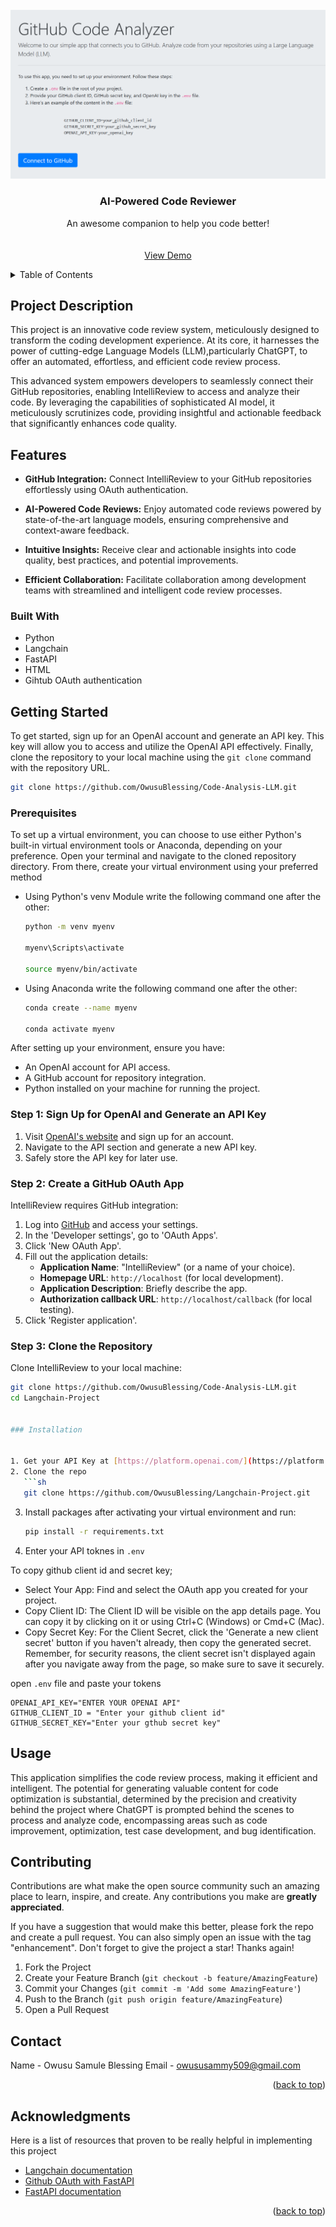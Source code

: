 
<!-- PROJECT LOGO -->
<br />
<div align="center">

  <a href="https://github.com/othneildrew/Best-README-Template">
    <img src="images/logo.PNG" alt="Logo">
  </a>

  <h3 align="center">AI-Powered Code Reviewer</h3>

  <p align="center">
    An awesome companion to help you code better!
    <br />
    <br />
    <br />
    <a href="https://youtu.be/opXekY14W9E">View Demo</a>
  
</div>



<!-- TABLE OF CONTENTS -->
<details>
  <summary>Table of Contents</summary>
  <ol>
    <li>
      <a href="#about-the-project">roject DescriptionP</a>
      <ul>
        <li><a href="#features">Features</a></li>
        <ul>
        <li><a href="#built-with">Built With</a></li>
      </ul>
      </ul>
    </li>
    <li>
      <a href="#getting-started">Getting Started</a>
      <ul>
        <li><a href="#prerequisites">Prerequisites</a></li>
        <li><a href="#installation">Installation</a></li>
      </ul>
    </li>
    <li><a href="#usage">Usage</a></li>
    <li><a href="#roadmap">Roadmap</a></li>
    <li><a href="#contributing">Contributing</a></li>
    <li><a href="#license">License</a></li>
    <li><a href="#contact">Contact</a></li>
    <li><a href="#acknowledgments">Acknowledgments</a></li>
  </ol>
</details>


<!-- ABOUT THE PROJECT -->
## Project Description
This project is an innovative code review system, meticulously designed to transform the coding development experience. At its core, it harnesses the power of cutting-edge Language Models (LLM),particularly ChatGPT, to offer an automated, effortless, and efficient code review process.

This advanced system empowers developers to seamlessly connect their GitHub repositories, enabling IntelliReview to access and analyze their code. By leveraging the capabilities of sophisticated AI model, it meticulously scrutinizes code, providing insightful and actionable feedback that significantly enhances code quality.

## Features

- **GitHub Integration:**
  Connect IntelliReview to your GitHub repositories effortlessly using OAuth authentication.

- **AI-Powered Code Reviews:**
  Enjoy automated code reviews powered by state-of-the-art language models, ensuring comprehensive and context-aware feedback.

- **Intuitive Insights:**
  Receive clear and actionable insights into code quality, best practices, and potential improvements.

- **Efficient Collaboration:**
  Facilitate collaboration among development teams with streamlined and intelligent code review processes.



### Built With
* Python
* Langchain
* FastAPI
* HTML
* Gihtub OAuth authentication


<!-- GETTING STARTED -->
## Getting Started

To get started, sign up for an OpenAI account and generate an API key. This key will allow you to access and utilize the OpenAI API effectively. Finally, clone the repository to your local machine using the `git clone` command with the repository URL.
```sh
git clone https://github.com/OwusuBlessing/Code-Analysis-LLM.git
```

### Prerequisites
To set up a virtual environment, you can choose to use either Python's built-in virtual environment tools or Anaconda, depending on your preference. Open your terminal and navigate to the cloned repository directory. From there, create your virtual environment using your preferred method
* Using Python's venv Module write the following command one after the other:
  ```sh
  python -m venv myenv
  
  myenv\Scripts\activate
  
  source myenv/bin/activate

  ```
  

* Using Anaconda write the following command one after the other:
  ```sh
  conda create --name myenv
  
  conda activate myenv
  ```



After setting up your environment, ensure you have:
- An OpenAI account for API access.
- A GitHub account for repository integration.
- Python installed on your machine for running the project.

### Step 1: Sign Up for OpenAI and Generate an API Key

1. Visit [OpenAI's website](https://openai.com/) and sign up for an account.
2. Navigate to the API section and generate a new API key.
3. Safely store the API key for later use.

### Step 2: Create a GitHub OAuth App

IntelliReview requires GitHub integration:

1. Log into [GitHub](https://github.com/) and access your settings.
2. In the 'Developer settings', go to 'OAuth Apps'.
3. Click 'New OAuth App'.
4. Fill out the application details:
    - **Application Name**: "IntelliReview" (or a name of your choice).
    - **Homepage URL**: `http://localhost` (for local development).
    - **Application Description**: Briefly describe the app.
    - **Authorization callback URL**: `http://localhost/callback` (for local testing).
5. Click 'Register application'.

### Step 3: Clone the Repository

Clone IntelliReview to your local machine:

```sh
git clone https://github.com/OwusuBlessing/Code-Analysis-LLM.git
cd Langchain-Project


### Installation


1. Get your API Key at [https://platform.openai.com/](https://platform.openai.com/)
2. Clone the repo
   ```sh
   git clone https://github.com/OwusuBlessing/Langchain-Project.git
   ```
3. Install packages after activating your virtual environment and run:
   ```sh
   pip install -r requirements.txt
   ```
4. Enter your API toknes  in `.env`

To copy github client id and secret key;
- Select Your App: Find and select the OAuth app you created for your project.
- Copy Client ID: The Client ID will be visible on the app details page. You can copy it by clicking on it or using Ctrl+C (Windows) or Cmd+C (Mac).
- Copy Secret Key: For the Client Secret, click the 'Generate a new client secret' button if you haven't already, then copy the generated secret. Remember, for security reasons, the client secret isn't displayed again after you navigate away from the page, so make sure to save it securely.

open `.env` file  and paste your tokens

   ```env
   OPENAI_API_KEY="ENTER YOUR OPENAI API"
   GITHUB_CLIENT_ID = "Enter your github client id"
   GITHUB_SECRET_KEY="Enter your gthub secret key"

   ```

<!-- USAGE EXAMPLES -->
## Usage

This application simplifies the code review process, making it efficient and intelligent.
The potential for generating valuable content for code optimization is substantial, determined by the precision and creativity behind the project where ChatGPT is prompted  behind the scenes to process and analyze code, encompassing areas such as code improvement, optimization, test case development, and bug identification.




<!-- CONTRIBUTING -->
## Contributing

Contributions are what make the open source community such an amazing place to learn, inspire, and create. Any contributions you make are **greatly appreciated**.

If you have a suggestion that would make this better, please fork the repo and create a pull request. You can also simply open an issue with the tag "enhancement".
Don't forget to give the project a star! Thanks again!

1. Fork the Project
2. Create your Feature Branch (`git checkout -b feature/AmazingFeature`)
3. Commit your Changes (`git commit -m 'Add some AmazingFeature'`)
4. Push to the Branch (`git push origin feature/AmazingFeature`)
5. Open a Pull Request


<!-- CONTACT -->
## Contact
Name - Owusu Samule Blessing
Email - owususammy509@gmail.com

<p align="right">(<a href="#readme-top">back to top</a>)</p>



<!-- ACKNOWLEDGMENTS -->
## Acknowledgments

Here is a list of resources that proven to be really helpful in implementing this project

* [Langchain documentation](https://python.langchain.com/docs/get_started/introduction/)
* [Github OAuth with FastAPI](https://www.youtube.com/watch?v=Pm938UxLEwQ)
* [FastAPI documentation](https://fastapi.tiangolo.com/)
<p align="right">(<a href="#readme-top">back to top</a>)</p>


